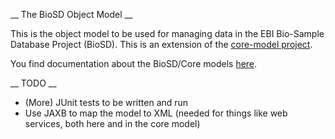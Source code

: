   __ The BioSD Object Model __ 

This is the object model to be used for managing data in the EBI Bio-Sample Database Project (BioSD). This is an 
extension of the [core-model project](https://github.com/EBIBioSamples/core_model).

You find documentation about the BioSD/Core models [here](/EBIBioSamples/biosd_model/blob/master/doc/core_and_biosd_object_model.zargo).

  __ TODO __ 

* (More) JUnit tests to be written and run
* Use JAXB to map the model to XML (needed for things like web services, both here and in the core model)

  
